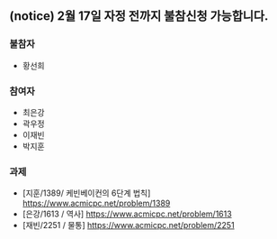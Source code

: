 ## (notice) 2월 17일 자정 전까지 불참신청 가능합니다.

### 불참자
- 황선희

### 참여자
- 최은강
- 곽우정
- 이재빈
- 박지훈

### 과제
- [지훈/1389/ 케빈베이컨의 6단계 법칙] https://www.acmicpc.net/problem/1389
- [은강/1613 / 역사] https://www.acmicpc.net/problem/1613
- [재빈/2251 / 물통] https://www.acmicpc.net/problem/2251
